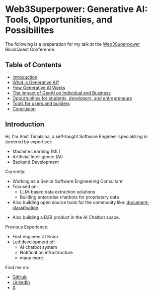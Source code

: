# Web3Superpower: Generative AI: Tools, Opportunities, and Possibilites
The following is a preparation for my talk at the [Web3Superpower](https://web3superpower.com/) BlockQuest Conference.

## Table of Contents
- [Introduction](#introduction)
- [What is Generative AI?](#what-is-generative-ai)
- [How Generative AI Works](#how-generative-ai-works)
- [The impact of GenAI on Individual and Business](#the-impact-of-genai-on-individual-and-business)
- [Oppurtunities for students, developers, and entrepreneurs](#opportunities-for-students-developers-and-entrepreneurs)
- [Tools for users and builders](#tools-for-users-and-builders)
- [Conclusion](#conclusion)

## Introduction
Hi, I'm Amit Timalsina, a self-taught Software Engineer specializing in (ordered by expertise):
* Machine Learning (ML)
* Artificial Intelligence (AI)
* Backend Development

Currently:
* Working as a Senior Software Engineering Consultant
* Focused on:
    * LLM-based data extraction solutions
    * Building enterprise chatbots for proprietary data
* Also building open source tools for the community like: [document-classifcation](https://github.com/amit-timalsina/document_classification)
- Also building a B2B product in the AI Chatbot space.

Previous Experience:
* First engineer at Kniru
* Led development of:
    * AI chatbot system
    * Notification infrastructure
    * many more.

Find me on:
* [GitHub](https://github.com/amit-timalsina)
* [LinkedIn](https://www.linkedin.com/in/amittimalsina/)
* [X](https://x.com/amittimalsina14)